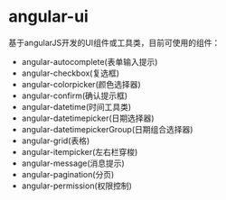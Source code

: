 # angular-ui
基于angularJS开发的UI组件或工具类，目前可使用的组件： 
 
- angular-autocomplete(表单输入提示)
- angular-checkbox(复选框)
- angular-colorpicker(颜色选择器)
- angular-confirm(确认提示框)
- angular-datetime(时间工具类)
- angular-datetimepicker(日期选择器)
- angular-datetimepickerGroup(日期组合选择器)
- angular-grid(表格)
- angular-itempicker(左右栏穿梭)
- angular-message(消息提示)
- angular-pagination(分页)
- angular-permission(权限控制)


